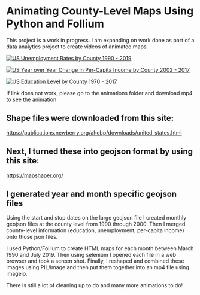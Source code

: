 # Animating County-Level Maps Using Python and Follium

This project is a work in progress.  I am expanding on work done as part of a data analytics project to create videos of animated maps. 

[![US Unemployment Rates by County 1990 - 2019](https://img.youtube.com/vi/Si6AaTbcIXQ/0.jpg)](https://www.youtube.com/watch?v=Si6AaTbcIXQ)

[![US Year over Year Change in Per-Capita Income by County 2002 - 2017](https://youtu.be/h3zXQxbX1Zk)](https://youtu.be/h3zXQxbX1Zk)

[![US Education Level by County 1970 - 2017](https://youtu.be/UTE-9tPcTls)](https://youtu.be/UTE-9tPcTls)

If link does not work, please go to the animations folder and download mp4 to see the animation. 


## Shape files were downloaded from this site:
   https://publications.newberry.org/ahcbp/downloads/united_states.html

## Next, I turned these into geojson format by using this site:
   https://mapshaper.org/

## I generated year and month specific geojson files
Using the start and stop dates on the large geojson file I created monthly geojson files at the county level from 1990 through 2000.  Then I merged county-level information (education, unemployment, per-capita income) onto those json files.

I used Python/Follium to create HTML maps for each month between March 1990 and July 2019.  Then using selenium I opened each file in a web browser and took a screen shot.  Finally, I reshaped and combined these images using PIL/Image and then put them together into an mp4 file using imageio.  

There is still a lot of cleaning up to do and many more animations to do!